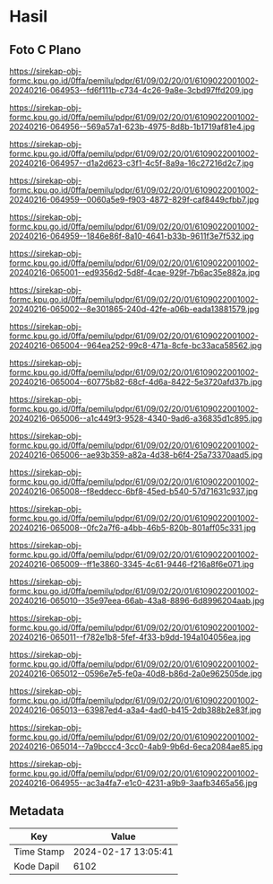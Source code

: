 # Hasil

## Foto C Plano

https://sirekap-obj-formc.kpu.go.id/0ffa/pemilu/pdpr/61/09/02/20/01/6109022001002-20240216-064953--fd6f111b-c734-4c26-9a8e-3cbd97ffd209.jpg

https://sirekap-obj-formc.kpu.go.id/0ffa/pemilu/pdpr/61/09/02/20/01/6109022001002-20240216-064956--569a57a1-623b-4975-8d8b-1b1719af81e4.jpg

https://sirekap-obj-formc.kpu.go.id/0ffa/pemilu/pdpr/61/09/02/20/01/6109022001002-20240216-064957--d1a2d623-c3f1-4c5f-8a9a-16c27216d2c7.jpg

https://sirekap-obj-formc.kpu.go.id/0ffa/pemilu/pdpr/61/09/02/20/01/6109022001002-20240216-064959--0060a5e9-f903-4872-829f-caf8449cfbb7.jpg

https://sirekap-obj-formc.kpu.go.id/0ffa/pemilu/pdpr/61/09/02/20/01/6109022001002-20240216-064959--1846e86f-8a10-4641-b33b-9611f3e7f532.jpg

https://sirekap-obj-formc.kpu.go.id/0ffa/pemilu/pdpr/61/09/02/20/01/6109022001002-20240216-065001--ed9356d2-5d8f-4cae-929f-7b6ac35e882a.jpg

https://sirekap-obj-formc.kpu.go.id/0ffa/pemilu/pdpr/61/09/02/20/01/6109022001002-20240216-065002--8e301865-240d-42fe-a06b-eada13881579.jpg

https://sirekap-obj-formc.kpu.go.id/0ffa/pemilu/pdpr/61/09/02/20/01/6109022001002-20240216-065004--964ea252-99c8-471a-8cfe-bc33aca58562.jpg

https://sirekap-obj-formc.kpu.go.id/0ffa/pemilu/pdpr/61/09/02/20/01/6109022001002-20240216-065004--60775b82-68cf-4d6a-8422-5e3720afd37b.jpg

https://sirekap-obj-formc.kpu.go.id/0ffa/pemilu/pdpr/61/09/02/20/01/6109022001002-20240216-065006--a1c449f3-9528-4340-9ad6-a36835d1c895.jpg

https://sirekap-obj-formc.kpu.go.id/0ffa/pemilu/pdpr/61/09/02/20/01/6109022001002-20240216-065006--ae93b359-a82a-4d38-b6f4-25a73370aad5.jpg

https://sirekap-obj-formc.kpu.go.id/0ffa/pemilu/pdpr/61/09/02/20/01/6109022001002-20240216-065008--f8eddecc-6bf8-45ed-b540-57d71631c937.jpg

https://sirekap-obj-formc.kpu.go.id/0ffa/pemilu/pdpr/61/09/02/20/01/6109022001002-20240216-065008--0fc2a7f6-a4bb-46b5-820b-801aff05c331.jpg

https://sirekap-obj-formc.kpu.go.id/0ffa/pemilu/pdpr/61/09/02/20/01/6109022001002-20240216-065009--ff1e3860-3345-4c61-9446-f216a8f6e071.jpg

https://sirekap-obj-formc.kpu.go.id/0ffa/pemilu/pdpr/61/09/02/20/01/6109022001002-20240216-065010--35e97eea-66ab-43a8-8896-6d8996204aab.jpg

https://sirekap-obj-formc.kpu.go.id/0ffa/pemilu/pdpr/61/09/02/20/01/6109022001002-20240216-065011--f782e1b8-5fef-4f33-b9dd-194a104056ea.jpg

https://sirekap-obj-formc.kpu.go.id/0ffa/pemilu/pdpr/61/09/02/20/01/6109022001002-20240216-065012--0596e7e5-fe0a-40d8-b86d-2a0e962505de.jpg

https://sirekap-obj-formc.kpu.go.id/0ffa/pemilu/pdpr/61/09/02/20/01/6109022001002-20240216-065013--63987ed4-a3a4-4ad0-b415-2db388b2e83f.jpg

https://sirekap-obj-formc.kpu.go.id/0ffa/pemilu/pdpr/61/09/02/20/01/6109022001002-20240216-065014--7a9bccc4-3cc0-4ab9-9b6d-6eca2084ae85.jpg

https://sirekap-obj-formc.kpu.go.id/0ffa/pemilu/pdpr/61/09/02/20/01/6109022001002-20240216-064955--ac3a4fa7-e1c0-4231-a9b9-3aafb3465a56.jpg


## Metadata

| Key        | Value               |
| ---------- | ------------------- |
| Time Stamp | 2024-02-17 13:05:41 |
| Kode Dapil | 6102                |



